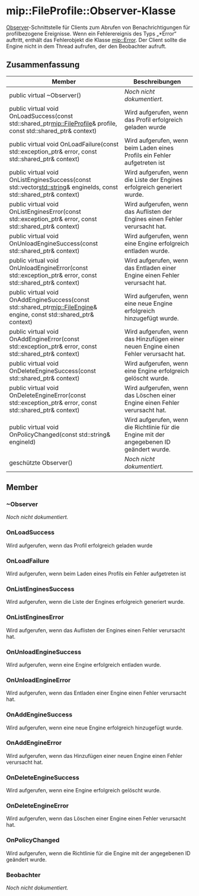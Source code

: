 # <a name="class-mipfileprofileobserver"></a>mip::FileProfile::Observer-Klasse 
[Observer](class_mip_fileprofile_observer.md)-Schnittstelle für Clients zum Abrufen von Benachrichtigungen für profilbezogene Ereignisse.
Wenn ein Fehlerereignis des Typs „*Error“ auftritt, enthält das Fehlerobjekt die Klasse [mip::Error](class_mip_error.md). Der Client sollte die Engine nicht in dem Thread aufrufen, der den Beobachter aufruft.
  
## <a name="summary"></a>Zusammenfassung
 Member                        | Beschreibungen                                
--------------------------------|---------------------------------------------
 public virtual ~Observer()  | _Noch nicht dokumentiert._
public virtual void OnLoadSuccess(const std::shared_ptr<mip::FileProfile>& profile, const std::shared_ptr<void>& context)  |  Wird aufgerufen, wenn das Profil erfolgreich geladen wurde
public virtual void OnLoadFailure(const std::exception_ptr& error, const std::shared_ptr<void>& context)  |  Wird aufgerufen, wenn beim Laden eines Profils ein Fehler aufgetreten ist
public virtual void OnListEnginesSuccess(const std::vector<std::string>& engineIds, const std::shared_ptr<void>& context)  |  Wird aufgerufen, wenn die Liste der Engines erfolgreich generiert wurde.
public virtual void OnListEnginesError(const std::exception_ptr& error, const std::shared_ptr<void>& context)  |  Wird aufgerufen, wenn das Auflisten der Engines einen Fehler verursacht hat.
public virtual void OnUnloadEngineSuccess(const std::shared_ptr<void>& context)  |  Wird aufgerufen, wenn eine Engine erfolgreich entladen wurde.
public virtual void OnUnloadEngineError(const std::exception_ptr& error, const std::shared_ptr<void>& context)  |  Wird aufgerufen, wenn das Entladen einer Engine einen Fehler verursacht hat.
public virtual void OnAddEngineSuccess(const std::shared_ptr<mip::FileEngine>& engine, const std::shared_ptr<void>& context)  |  Wird aufgerufen, wenn eine neue Engine erfolgreich hinzugefügt wurde.
public virtual void OnAddEngineError(const std::exception_ptr& error, const std::shared_ptr<void>& context)  |  Wird aufgerufen, wenn das Hinzufügen einer neuen Engine einen Fehler verursacht hat.
public virtual void OnDeleteEngineSuccess(const std::shared_ptr<void>& context)  |  Wird aufgerufen, wenn eine Engine erfolgreich gelöscht wurde.
public virtual void OnDeleteEngineError(const std::exception_ptr& error, const std::shared_ptr<void>& context)  |  Wird aufgerufen, wenn das Löschen einer Engine einen Fehler verursacht hat.
 public virtual void OnPolicyChanged(const std::string& engineId)  |  Wird aufgerufen, wenn die Richtlinie für die Engine mit der angegebenen ID geändert wurde.
 geschützte Observer()  | _Noch nicht dokumentiert._
  
## <a name="members"></a>Member
  
### <a name="observer"></a>~Observer
_Noch nicht dokumentiert._

  
### <a name="onloadsuccess"></a>OnLoadSuccess
Wird aufgerufen, wenn das Profil erfolgreich geladen wurde
  
### <a name="onloadfailure"></a>OnLoadFailure
Wird aufgerufen, wenn beim Laden eines Profils ein Fehler aufgetreten ist
  
### <a name="onlistenginessuccess"></a>OnListEnginesSuccess
Wird aufgerufen, wenn die Liste der Engines erfolgreich generiert wurde.
  
### <a name="onlistengineserror"></a>OnListEnginesError
Wird aufgerufen, wenn das Auflisten der Engines einen Fehler verursacht hat.
  
### <a name="onunloadenginesuccess"></a>OnUnloadEngineSuccess
Wird aufgerufen, wenn eine Engine erfolgreich entladen wurde.
  
### <a name="onunloadengineerror"></a>OnUnloadEngineError
Wird aufgerufen, wenn das Entladen einer Engine einen Fehler verursacht hat.
  
### <a name="onaddenginesuccess"></a>OnAddEngineSuccess
Wird aufgerufen, wenn eine neue Engine erfolgreich hinzugefügt wurde.
  
### <a name="onaddengineerror"></a>OnAddEngineError
Wird aufgerufen, wenn das Hinzufügen einer neuen Engine einen Fehler verursacht hat.
  
### <a name="ondeleteenginesuccess"></a>OnDeleteEngineSuccess
Wird aufgerufen, wenn eine Engine erfolgreich gelöscht wurde.
  
### <a name="ondeleteengineerror"></a>OnDeleteEngineError
Wird aufgerufen, wenn das Löschen einer Engine einen Fehler verursacht hat.
  
### <a name="onpolicychanged"></a>OnPolicyChanged
Wird aufgerufen, wenn die Richtlinie für die Engine mit der angegebenen ID geändert wurde.
  
### <a name="observer"></a>Beobachter
_Noch nicht dokumentiert._
